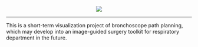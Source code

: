 
<div align=center>

<img src="https://keenster-1300019754.cos.ap-shanghai-fsi.myqcloud.com/logo_final.png"/>

</div>

---

This is a short-term visualization project of bronchoscope path planning, which may develop into an image-guided surgery toolkit for respiratory department in the future. 

